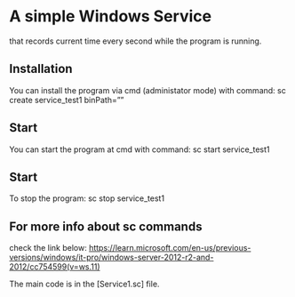 # A simple Windows Service
that records current time every second while the program is running.

## Installation
You can install the program via cmd (administator mode) with command:
sc create service_test1 binPath=””

## Start
You can start the program at cmd with command:
sc start service_test1

## Start
To stop the program:
sc stop service_test1

## For more info about sc commands
check the link below:
https://learn.microsoft.com/en-us/previous-versions/windows/it-pro/windows-server-2012-r2-and-2012/cc754599(v=ws.11)

The main code is in the [Service1.sc] file.